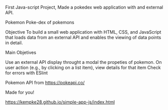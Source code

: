
First Java-script Project, Made a pokedex web application with and external API.

Pokemon Poke-dex of pokemons 

Objective To build a small web application with HTML, CSS, and JavaScript that loads data from an external API and enables the viewing of data points in detail.

Main Objetives

Use an external API
display throught a modal the propeties of pokemon.
On user action (e.g., by clicking on a list item), view details for that item
Check for errors with ESlint

Pokemon API from https://pokeapi.co/

Made for you!

https://kempke28.github.io/simple-app-js/index.html
